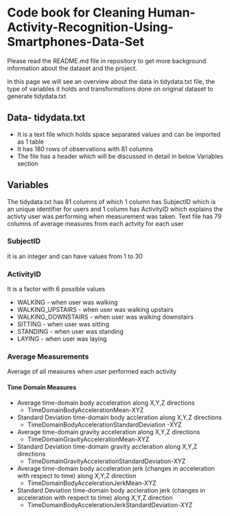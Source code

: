 # Code book for Cleaning Human-Activity-Recognition-Using-Smartphones-Data-Set

Please read the README.md file in repository to get more background information about the dataset and the project.

In this page we will see an overview about the data in tidydata.txt file, the type of variables it holds and transformations done on original dataset to generate tidydata.txt

## Data- tidydata.txt 
* It is a text file which holds space separated values and can be imported as 1 table
* It has 180 rows of observations with 81 columns
* The file has a header which will be discussed in detail in below Variables section


## Variables
The tidydata.txt has 81 columns of which 1 column has SubjectID which is an unique identifier for users and 1 column has ActivityID which explains the activty user was performing when measurement was taken. Text file has 79 columns of average measures from each actvity for each user
### SubjectID
It is an integer and can have values from 1 to 30
### ActivityID 
It is a factor with 6 possible values
  * WALKING - when user was walking
  * WALKING_UPSTAIRS - when user was walking upstairs
  * WALKING_DOWNSTAIRS - when user was walking downstairs
  * SITTING - when user was sitting
  * STANDING - when user was standing
  * LAYING - when user was laying
### Average Measurements  
Average of all measures when user performed each activity
  #### Time Domain Measures
  * Average time-domain body acceleration along X,Y,Z directions 
    * TimeDomainBodyAccelerationMean-XYZ    
  * Standard Deviation time-domain body accleration along X,Y,Z directions 
    * TimeDomainBodyAccelerationStandardDeviation -XYZ
  * Average time-domain gravity acceleration along X,Y,Z directions 
    * TimeDomainGravityAccelerationMean-XYZ   
  * Standard Deviation time-domain gravity accleration along X,Y,Z directions 
    * TimeDomainGravityAccelerationStandardDeviation-XYZ  
  * Average time-domain body acceleration jerk (changes in acceleration with respect to time) along X,Y,Z direction
    * TimeDomainBodyAccelerationJerkMean-XYZ
  * Standard Deviation time-domain body accleration jerk (changes in acceleration with respect to time) along X,Y,Z direction
    * TimeDomainBodyAccelerationJerkStandardDeviation-XYZ
  




